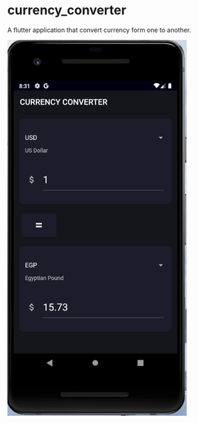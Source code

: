 # currency_converter

A flutter application that convert currency form one to another.

![](images/currency_converter_logo.PNG)
